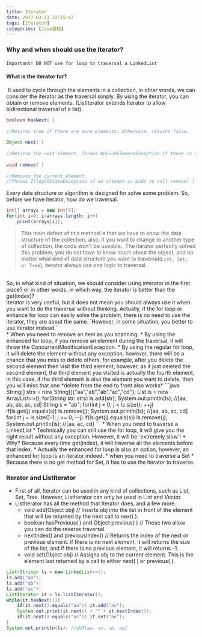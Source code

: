 ```yaml
---
title: Iterator
date: 2017-03-13 22:15:47
tags: [Iterator]
categories: [Java基础]
---
```

### Why and when should use the Iterator?
`Important! DO NOT use for loop to traversal a LinkedList`
​
#### What is the iterator for?
​
It used to cycle through the elements in a collection, in other words, we can consider the iterator as the traversal simply. By using the iterator, you can obtain or remove elements. (ListIterator extends Iterator to allow bidirectional traversal of a list).
```java
boolean hasNext( )
​
//Returns true if there are more elements. Otherwise, returns false.
    
Object next( )
​
//Returns the next element. Throws NoSuchElementException if there is not a next element.
    
void remove( )
​
//Removes the current element. 
//Throws IllegalStateException if an attempt is made to call remove( ) that is not preceded by a call to next( ).
```
Every data structure or algorithm is designed for solve some problem. So, before we have iterator, how do we traversal.
```java
int[] arrays = new int[5];
for(int i=0; i<arrays.length; i++)
    print(arrays[i]);
```
> This main defect of this method is that we have to know the data structure of the collection, also, if you want to change to another type of collection, the code won't be useable.
​
The iterator perfectly solved this problem, you do not have to know much about the object, and no matter what kind of data structure you want to traversal(`List, Set, or Tree`), iterator always use one logic to traversal.
​
<br/>
​
So, in what kind of situation, we should consider using interator in the first place? or in other words, in which way, the iterator is better than the get(index)?
​
<br/>
​
Iterator is very useful, but it does not mean you should always use it when you want to do the traversal without thinking. Actually, if the for loop or enhance for loop can easily solve the problem, there is no need to use the iterator, they are about the same. `However, in some situation, you better to use iterator instead.`
​
<br/>
​
* When you need to remove an item as you scanning. 
    * By using the enhanced for loop, if you remove an element during the traversal, it will throw the ConcurrentModificationException.
    * By using the regular for loop, it will delete the element without any exception, however, there will be a chance that you miss to delete others, for example, after you delete the second element then visit the third element, however, as it just deleted the second element, the third element you visited is actually the fourth element, in this case, if the third element is also the element you want to delete, then you will miss that one.
​
*delete from the end to front also works*
```java
String[] strs = new String[]{"aa","ab","ab","ac","cd"};
        List<String> ls = new ArrayList<>();
        for(String str: strs)
            ls.add(str);
        System.out.println(ls);  //[aa, ab, ab, ac, cd]
        String s = "ab";
        for(int j = 0; j < ls.size(); ++j)
            if(ls.get(j).equals(s))
                ls.remove(j);
        System.out.println(ls);  //[aa, ab, ac, cd]
        for(int j = ls.size()-1; j >= 0; --j)
            if(ls.get(j).equals(s))
                ls.remove(j);
        System.out.println(ls);  //[aa, ac, cd]
```
* When you need to traverse a LinkedList
    * Technically you can still use the for loop, it will give you the right result without any exception. However, it will be `extremely slow`!
    * Why? Because every time get(index), it will traverse all the elements before that index.
    * Actually the enhanced for loop is also an option, however, an enhanced for loop is an iterator indeed.
* when you need to traverse a Set
    * Because there is no get method for Set, it has to use the iterator to traverse.

### Iterator and ListIterator
* First of all, Iterator can be used in any kind of collections, such as List, Set, Tree. However, ListIterator can only be used in List and Vector.
* ListIterator has all the method that Iterator does, and a few more.
    * void add(Object obj) // Inserts obj into the list in front of the element that will be returned by the next call to next( ).
    * boolean hasPrevious( ) and Object previous( ) // Those two allow you can do the reverse traversal.
    * nextIndex() and previousIndex() // Returns the index of the next or previous element. if there is no next element, it will returns the size of the list, and if there is no previous element, it will returns -1.
    * void set(Object obj) // Assigns obj to the current element. This is the element last returned by a call to either next( ) or previous( ).

```java
List<String> ls = new LinkedList<>();
ls.add("aa");
ls.add("ab");
ls.add("ac");
ListIterator it = ls.listIterator();
while(it.hasNext()){
    if(it.next().equals("aa")) it.add("av");
    System.out.print(it.next() + "" + it.nextIndex());
    if(it.next().equals("ac")) it.set("ae");
}
System.out.println(ls); //ab3[aa, av, ab, ae]
 ```
